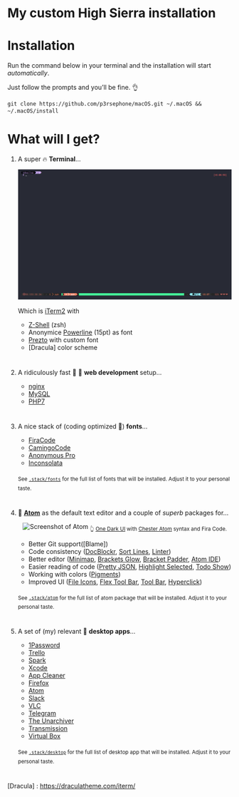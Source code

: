 # My custom High Sierra installation

# Installation

Run the command below in your terminal and the installation will start *automatically*.

Just follow the prompts and you’ll be fine. 👌

```shell
git clone https://github.com/p3rsephone/macOS.git ~/.macOS && ~/.macOS/install
```

# What will I get?

1. A super 🔥 **Terminal**…

    ![iTerm2 Screenshot](/ScreenShots/terminal.png)  

    Which is [iTerm2] with

    - [Z-Shell] \(zsh)
    - Anonymice [Powerline] \(15pt) as font
    - [Prezto] with custom font
    - [Dracula] color scheme

#  

2. A ridiculously fast 🚓 💨 **web development** setup…

    - [nginx]
    - [MySQL]
    - [PHP7]

#  

3. A nice stack of (coding optimized 👀) **fonts**…

    - [FiraCode]
    - [CamingoCode]
    - [Anonymous Pro]
    - [Inconsolata]

    <sub>See [`.stack/fonts`](.stack/fonts) for the full list of fonts that will be installed. Adjust it to your personal taste.</sub>

#  

4. 💪 **[Atom]** as the default text editor and a couple of *superb* packages for…

    <p align="center">
        <img src="https://mzdr.github.io/macos/atom.jpg" alt="Screenshot of Atom">
        <sub>👆 <a href="https://atom.io/themes/one-dark-ui">One Dark UI</a> with <a href="https://atom.io/themes/chester-atom-syntax">Chester Atom</a> syntax and Fira Code.</sub>
    </p>

    - Better Git support([Blame])
    - Code consistency ([DocBlockr], [Sort Lines], [Linter])
    - Better editor ([Minimap], [Brackets Glow], [Bracket Padder], [Atom IDE])
    - Easier reading of code ([Pretty JSON], [Highlight Selected], [Todo Show])
    - Working with colors ([Pigments])
    - Improved UI ([File Icons], [Flex Tool Bar], [Tool Bar], [Hyperclick])

    <sub>See [`.stack/atom`](.stack/atom) for the full list of atom package that will be installed. Adjust it to your personal taste.</sub>

#  

5. A set of (my) relevant 🍧 **desktop apps**…

    - [1Password]
    - [Trello]
    - [Spark]
    - [Xcode]
    - [App Cleaner]
    - [Firefox]
    - [Atom]
    - [Slack]
    - [VLC]
    - [Telegram]
    - [The Unarchiver]
    - [Transmission]
    - [Virtual Box]

    <sub>See [`.stack/desktop`](.stack/desktop) for the full list of desktop app that will be installed. Adjust it to your personal taste.</sub>

#  

<!-- Terminal -->
[Z-Shell]: http://www.zsh.org/
[iTerm2]: https://github.com/gnachman/iTerm2
[Prezto]: https://github.com/sorin-ionescu/prezto
[Powerline]: https://github.com/powerline/fonts
[Dracula] : https://draculatheme.com/iterm/

<!-- Desktop apps -->
[1Password]: https://1password.com/
[Trello]: https://trello.com/
[Spark]: https://sparkmailapp.com/
[Xcode]: https://developer.apple.com/xcode/
[App Cleaner]: https://freemacsoft.net/appcleaner/
[Telegram]: https://telegram.org/
[The Unarchiver]: https://theunarchiver.com/
[Transmission]: https://transmissionbt.com/
[Virtual Box]: https://www.virtualbox.org/
[Firefox]: https://www.mozilla.org/de/firefox/
[Atom]: https://atom.io/
[Slack]: https://slack.com/
[VLC]: https://www.videolan.org/vlc/

<!-- Web development -->
[nginx]: https://nginx.org/
[MySQL]: https://www.mysql.com/
[PHP7]: https://secure.php.net/

<!-- Fonts -->
[FiraCode]: https://github.com/tonsky/FiraCode
[CamingoCode]: http://www.janfromm.de/typefaces/camingomono/camingocode/
[Anonymous Pro]: http://www.marksimonson.com/fonts/view/anonymous-pro
[Inconsolata]: http://levien.com/type/myfonts/inconsolata.html


<!-- Atom packages -->
[Minimap]: https://atom.io/packages/minimap
[Brackets Glow]: https://atom.io/packages/atom-brackets-glow
[Bracket Padder]: https://atom.io/packages/bracket-padder
[Atom IDE]: https://ide.atom.io/
[DocBlockr]: https://atom.io/packages/docblockr
[Emmet]: https://atom.io/packages/emmet
[File Icons]: https://atom.io/packages/file-icons
[Flex Tool Bar]: https://atom.io/packages/flex-tool-bar
[Highlight Selected]: https://atom.io/packages/highlight-selected
[Hyperclick]: https://atom.io/packages/hyperclick
[Linter]: https://atom.io/packages/linter
[Pigments]: https://atom.io/packages/pigments
[Pretty JSON]: https://atom.io/packages/pretty-json
[Sort Lines]: https://atom.io/packages/sort-lines
[Todo Show]: https://atom.io/packages/todo-show
[Tool Bar]: https://atom.io/packages/tool-bar
